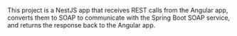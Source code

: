 <!-- Use this file to provide workspace-specific custom instructions to Copilot. For more details, visit https://code.visualstudio.com/docs/copilot/copilot-customization#_use-a-githubcopilotinstructionsmd-file -->

This project is a NestJS app that receives REST calls from the Angular app, converts them to SOAP to communicate with the Spring Boot SOAP service, and returns the response back to the Angular app.
